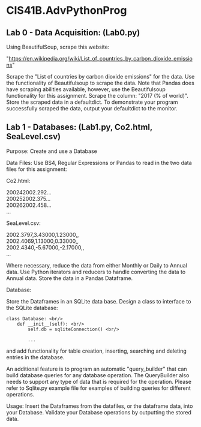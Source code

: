 # CIS41B.AdvPythonProg
## Lab 0 - Data Acquisition: (Lab0.py)
Using BeautifulSoup, scrape this website:
 
"https://en.wikipedia.org/wiki/List_of_countries_by_carbon_dioxide_emissions"
 
Scrape the "List of countries by carbon dioxide emissions" for the data.  Use the functionality of Beautifulsoup to scrape the data.  Note that Pandas does have scraping abilities available, however, use the Beautifulsoup functionality for this assignment.  Scrape the column:  "2017 (% of world)".
Store the scraped data in a defaultdict.  To demonstrate your program successfully scraped the data, output your defaultdict to the monitor.

## Lab 1 - Databases: (Lab1.py, Co2.html, SeaLevel.csv)
Purpose:  Create and use a Database

Data Files: Use BS4, Regular Expressions or Pandas to read in the two data files for this assignment:

Co2.html:
<TBODY><TR><TD>2002</TD><TD>4</TD><TD>2002.292</TD>... <br/>
<TBODY><TR><TD>2002</TD><TD>5</TD><TD>2002.375</TD>... <br/>
<TBODY><TR><TD>2002</TD><TD>6</TD><TD>2002.458</TD>... <br/>
... <br/>

SeaLevel.csv: <br/>

2002.3797,3.43000,1.23000,, <br/>
2002.4069,1.13000,0.33000,, <br/>
2002.4340,-5.67000,-2.17000,, <br/>
...

Where necessary, reduce the data from either Monthly or Daily to Annual data.  Use Python iterators and reducers to handle converting the data to Annual data. Store the data in a Pandas Dataframe.
 
Database:

Store the Dataframes in an SQLite data base.  Design a class to interface to the SQLite database:

    class Database: <br/>
        def __init__(self): <br/>
            self.db = sqliteConnection() <br/>

            ...

and add functionality for table creation, inserting, searching and deleting entries in the database.  

An additional feature is to program an automatic "query_builder" that can build database queries for any database operation.  The QueryBuilder also needs to support any type of data that is required for the operation. Please refer to Sqlite.py example file for examples of building queries for different operations.

Usage:  Insert the Dataframes from the datafiles, or the dataframe data, into your Database.  Validate your Database operations by outputting the stored data.







